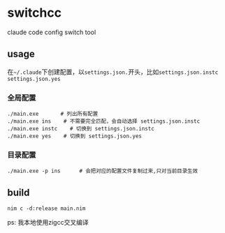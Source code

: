 # switchcc
claude code config switch tool

## usage
在`~/.claude`下创建配置，以`settings.json.`开头，比如`settings.json.instc` `settings.json.yes`
### 全局配置
```
./main.exe       # 列出所有配置
./main.exe ins    # 不需要完全匹配，会自动选择 settings.json.instc
./main.exe instc    # 切换到 settings.json.instc
./main.exe yes    # 切换到 settings.json.yes
```
### 目录配置
```
./main.exe -p ins      # 会把对应的配置文件复制过来,只对当前目录生效
```

## build
```
nim c -d:release main.nim
```
ps: 我本地使用zigcc交叉编译

